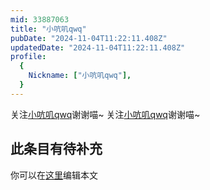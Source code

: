 ```yaml
---
mid: 33887063
title: "小吭叽qwq"
pubDate: "2024-11-04T11:22:11.408Z"
updatedDate: "2024-11-04T11:22:11.408Z"
profile:
  {
    Nickname: ["小吭叽qwq"],
  }
---
```


关注[小吭叽qwq](https://space.bilibili.com/33887063)谢谢喵~ 关注[小吭叽qwq](https://space.bilibili.com/33887063)谢谢喵~

## 此条目有待补充
你可以在[这里](https://github.com/Yuhanawa/VTuber.ICU/edit/master/src/content/v/小吭叽qwq/index.md)编辑本文
